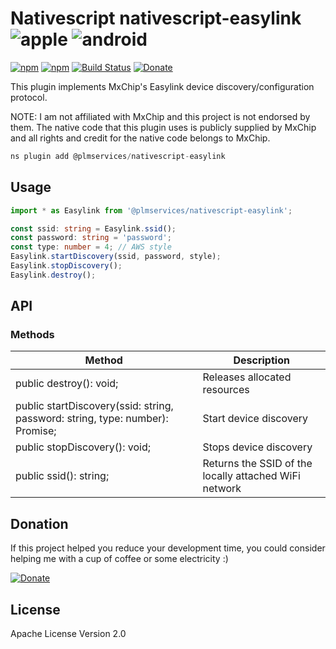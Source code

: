 # Nativescript nativescript-easylink ![apple](https://cdn3.iconfinder.com/data/icons/picons-social/57/16-apple-32.png) ![android](https://cdn4.iconfinder.com/data/icons/logos-3/228/android-32.png)

[![npm](https://img.shields.io/npm/v/@plmservices/nativescript-easylink.svg)](https://www.npmjs.com/package/@plmservices/nativescript-easylink)
[![npm](https://img.shields.io/npm/dm/@plmservices/nativescript-easylink.svg)](https://www.npmjs.com/package/@plmservices/nativescript-easylink)
[![Build Status](https://travis-ci.com/github/mcgouganp/plmservices-ns-plugins.svg?branch=master)](https://travis-ci.com/github/mcgouganp/plmservices-ns-plugins)
[![Donate](https://img.shields.io/badge/Donate-PayPal-green.svg)](https://www.paypal.com/cgi-bin/webscr?cmd=_s-xclick&hosted_button_id=6D28NSTFXMQKQ)

This plugin implements MxChip's Easylink device discovery/configuration protocol.

NOTE: I am not affiliated with MxChip and this project is not endorsed by them.
The native code that this plugin uses is publicly supplied by MxChip and all rights and credit for the native code belongs to MxChip.

```javascript
ns plugin add @plmservices/nativescript-easylink
```

## Usage

```typescript
import * as Easylink from '@plmservices/nativescript-easylink';

const ssid: string = Easylink.ssid();
const password: string = 'password';
const type: number = 4;	// AWS style
Easylink.startDiscovery(ssid, password, style);
Easylink.stopDiscovery();
Easylink.destroy();

```

## API

### Methods

| Method                                                                                 | Description                                           |
|----------------------------------------------------------------------------------------| ------------------------------------------------------|
| public destroy(): void;                                                                | Releases allocated resources                          |
| public startDiscovery(ssid: string, password: string, type: number): Promise<boolean>; | Start device discovery                                |
| public stopDiscovery(): void;                                                          | Stops device discovery                                |
| public ssid(): string;                                                                 | Returns the SSID of the locally attached WiFi network |

## Donation
If this project helped you reduce your development time, you could consider helping me with a cup of coffee or some electricity :)

[![Donate](https://www.paypalobjects.com/en_AU/i/btn/btn_donateCC_LG.gif)](https://www.paypal.com/cgi-bin/webscr?cmd=_s-xclick&hosted_button_id=6D28NSTFXMQKQ)

## License

Apache License Version 2.0
